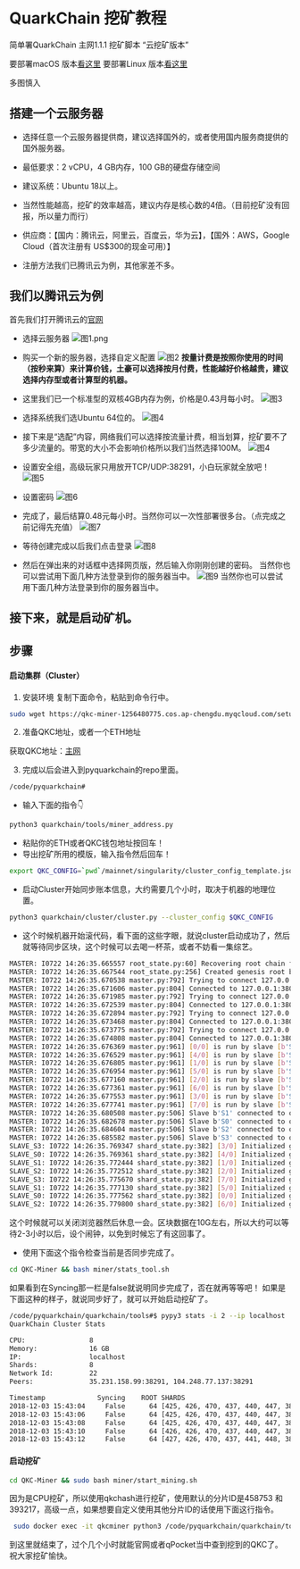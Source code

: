 # QuarkChain 挖矿教程
简单署QuarkChain 主网1.1.1 挖矿脚本 “云挖矿版本”

要部署macOS 版本[看这里](https://github.com/HangyuYe/QKC-Miner/tree/master/mac)
要部署Linux 版本[看这里](https://github.com/HangyuYe/QKC-Miner/tree/master/linux)


多图慎入

## 搭建一个云服务器
* 选择任意一个云服务器提供商，建议选择国外的，或者使用国内服务商提供的国外服务器。
* 最低要求：2 vCPU，4 GB内存，100 GB的硬盘存储空间
* 建议系统：Ubuntu 18以上。
* 当然性能越高，挖矿的效率越高，建议内存是核心数的4倍。（目前挖矿没有回报，所以量力而行）

* 供应商：【国内：腾讯云，阿里云，百度云，华为云】，【国外：AWS，Google Cloud（首次注册有 US$300的现金可用）】
* 注册方法我们已腾讯云为例，其他家差不多。

## 我们以腾讯云为例
首先我们打开腾讯云的[官网](https://cloud.tencent.com)
* 选择云服务器
![图1.png](https://upload-images.jianshu.io/upload_images/15372740-e283e0683a448935.png?imageMogr2/auto-orient/strip%7CimageView2/2/w/1240)

* 购买一个新的服务器，选择自定义配置
![图2](https://upload-images.jianshu.io/upload_images/15372740-e1b770c6df642840.png?imageMogr2/auto-orient/strip%7CimageView2/2/w/1240)
**按量计费是按照你使用的时间（按秒来算）来计算价钱，土豪可以选择按月付费，性能越好价格越贵，建议选择内存型或者计算型的机器。**

* 这里我们已一个标准型的双核4GB内存为例，价格是0.43月每小时。
![图3](https://upload-images.jianshu.io/upload_images/15372740-49e781559db4655c.png?imageMogr2/auto-orient/strip%7CimageView2/2/w/1240)

* 选择系统我们选Ubuntu 64位的。
![图4](https://upload-images.jianshu.io/upload_images/15372740-0cc520f219f89752.png?imageMogr2/auto-orient/strip%7CimageView2/2/w/1240)

* 接下来是“选配”内容，网络我们可以选择按流量计费，相当划算，挖矿要不了多少流量的。带宽的大小不会影响价格所以我们当然选择100M。
![图4](https://upload-images.jianshu.io/upload_images/15372740-008f53ea90b5639b.png?imageMogr2/auto-orient/strip%7CimageView2/2/w/1240)

* 设置安全组，高级玩家只用放开TCP/UDP:38291，小白玩家就全放吧！
![图5](https://upload-images.jianshu.io/upload_images/15372740-d9722adf843478b9.png?imageMogr2/auto-orient/strip%7CimageView2/2/w/1240)

* 设置密码
![图6](https://upload-images.jianshu.io/upload_images/15372740-2cb4212ca6fae667.png?imageMogr2/auto-orient/strip%7CimageView2/2/w/1240)

* 完成了，最后结算0.48元每小时。当然你可以一次性部署很多台。（点完成之前记得先充值）
![图7](https://upload-images.jianshu.io/upload_images/15372740-8d97051ae15097c6.png?imageMogr2/auto-orient/strip%7CimageView2/2/w/1240)

* 等待创建完成以后我们点击登录
![图8](https://upload-images.jianshu.io/upload_images/15372740-44749499b9c4e7c3.png?imageMogr2/auto-orient/strip%7CimageView2/2/w/1240)

* 然后在弹出来的对话框中选择网页版，然后输入你刚刚创建的密码。
当然你也可以尝试用下面几种方法登录到你的服务器当中。
![图9](https://upload-images.jianshu.io/upload_images/15372740-8ad6bdd95bc630c2.jpg?imageMogr2/auto-orient/strip%7CimageView2/2/w/1240)
当然你也可以尝试用下面几种方法登录到你的服务器当中。

## 接下来，就是启动矿机。

## 步骤
#### 启动集群（Cluster）
1. 安装环境
复制下面命令，粘贴到命令行中。
``` bash
sudo wget https://qkc-miner-1256480775.cos.ap-chengdu.myqcloud.com/setup_env.sh && sudo sh setup_env.sh
```

2. 准备QKC地址，或者一个ETH地址

获取QKC地址：[主网](http://mainnet.quarkchain.io/wallet)

3. 完成以后会进入到pyquarkchain的repo里面。
```bash
/code/pyquarkchain#
```
- 输入下面的指令👇
```bash
python3 quarkchain/tools/miner_address.py
```
- 粘贴你的ETH或者QKC钱包地址按回车！
- 导出挖矿所用的模版，输入指令然后回车！
```bash
export QKC_CONFIG=`pwd`/mainnet/singularity/cluster_config_template.json
```
- 启动Cluster开始同步账本信息，大约需要几个小时，取决于机器的地理位置。
```bash
python3 quarkchain/cluster/cluster.py --cluster_config $QKC_CONFIG
```
- 这个时候机器开始滚代码，看下面的这些字眼，就说cluster启动成功了，然后就等待同步区块，这个时候可以去喝一杯茶，或者不妨看一集综艺。
```bash
MASTER: I0722 14:26:35.665557 root_state.py:60] Recovering root chain from local database...
MASTER: I0722 14:26:35.667544 root_state.py:256] Created genesis root block
MASTER: I0722 14:26:35.670538 master.py:792] Trying to connect 127.0.0.1:38000
MASTER: I0722 14:26:35.671606 master.py:804] Connected to 127.0.0.1:38000
MASTER: I0722 14:26:35.671985 master.py:792] Trying to connect 127.0.0.1:38001
MASTER: I0722 14:26:35.672539 master.py:804] Connected to 127.0.0.1:38001
MASTER: I0722 14:26:35.672894 master.py:792] Trying to connect 127.0.0.1:38002
MASTER: I0722 14:26:35.673468 master.py:804] Connected to 127.0.0.1:38002
MASTER: I0722 14:26:35.673775 master.py:792] Trying to connect 127.0.0.1:38003
MASTER: I0722 14:26:35.674808 master.py:804] Connected to 127.0.0.1:38003
MASTER: I0722 14:26:35.676369 master.py:961] [0/0] is run by slave [b'S0']
MASTER: I0722 14:26:35.676529 master.py:961] [4/0] is run by slave [b'S0']
MASTER: I0722 14:26:35.676805 master.py:961] [1/0] is run by slave [b'S1']
MASTER: I0722 14:26:35.676954 master.py:961] [5/0] is run by slave [b'S1']
MASTER: I0722 14:26:35.677160 master.py:961] [2/0] is run by slave [b'S2']
MASTER: I0722 14:26:35.677361 master.py:961] [6/0] is run by slave [b'S2']
MASTER: I0722 14:26:35.677553 master.py:961] [3/0] is run by slave [b'S3']
MASTER: I0722 14:26:35.677741 master.py:961] [7/0] is run by slave [b'S3']
MASTER: I0722 14:26:35.680508 master.py:506] Slave b'S1' connected to other slaves successfully
MASTER: I0722 14:26:35.682678 master.py:506] Slave b'S0' connected to other slaves successfully
MASTER: I0722 14:26:35.684604 master.py:506] Slave b'S2' connected to other slaves successfully
MASTER: I0722 14:26:35.685582 master.py:506] Slave b'S3' connected to other slaves successfully
SLAVE_S3: I0722 14:26:35.769347 shard_state.py:382] [3/0] Initialized genensis state at root block 0 4036783e441eb5057bf2be96bf1fd4585ac49824de15c0d92a4c14a97886ca51, genesis block hash b8724a90a0de184ee6f934687a43af1155bfe931a75a3c313fcc676175b02b64
SLAVE_S0: I0722 14:26:35.769361 shard_state.py:382] [4/0] Initialized genensis state at root block 0 4036783e441eb5057bf2be96bf1fd4585ac49824de15c0d92a4c14a97886ca51, genesis block hash 8cfce6ea3c685462476721f22c8ca2ab8d99bc29871b19b0e879526bebc7c5f0
SLAVE_S1: I0722 14:26:35.772444 shard_state.py:382] [1/0] Initialized genensis state at root block 0 4036783e441eb5057bf2be96bf1fd4585ac49824de15c0d92a4c14a97886ca51, genesis block hash f02644bc2de0cd5e07b1a5fc0b2843a48722cf1156f7682e46d8290c79566a4a
SLAVE_S2: I0722 14:26:35.772512 shard_state.py:382] [2/0] Initialized genensis state at root block 0 4036783e441eb5057bf2be96bf1fd4585ac49824de15c0d92a4c14a97886ca51, genesis block hash dda81fc86497cd170440a27a24e8bb6e5ac5a5fb5379eef8b9d73f4af6d092a9
SLAVE_S3: I0722 14:26:35.775670 shard_state.py:382] [7/0] Initialized genensis state at root block 0 4036783e441eb5057bf2be96bf1fd4585ac49824de15c0d92a4c14a97886ca51, genesis block hash 81fb2c87d0c334a2d936abaa1c04044524fb54b539fe9f2fd79c4c4cdf828dc0
SLAVE_S1: I0722 14:26:35.777130 shard_state.py:382] [5/0] Initialized genensis state at root block 0 4036783e441eb5057bf2be96bf1fd4585ac49824de15c0d92a4c14a97886ca51, genesis block hash 4cdde426d9d9f948784cce5f6dd9071810e42e1f20f0e4d5beac9f888ce4c2c8
SLAVE_S0: I0722 14:26:35.777562 shard_state.py:382] [0/0] Initialized genensis state at root block 0 4036783e441eb5057bf2be96bf1fd4585ac49824de15c0d92a4c14a97886ca51, genesis block hash 04493a3c06261af970ca4fc33caa585fbcef11cdb73bb1e3be2a9f6b828a7a0f
SLAVE_S2: I0722 14:26:35.779800 shard_state.py:382] [6/0] Initialized genensis state at root block 0 4036783e441eb5057bf2be96bf1fd4585ac49824de15c0d92a4c14a97886ca51, genesis block hash 26d35714cc9fca44ec2af439636cc51fdd9a9a1de7da1253e3d5c0409d7404d7
```
这个时候就可以关闭浏览器然后休息一会。区块数据在10G左右，所以大约可以等待2-3小时以后，设个闹钟，以免到时候忘了有这回事了。

- 使用下面这个指令检查当前是否同步完成了。
```bash
cd QKC-Miner && bash miner/stats_tool.sh
```
如果看到在Syncing那一栏是false就说明同步完成了，否在就再等等吧！
如果是下面这种的样子，就说同步好了，就可以开始启动挖矿了。
```bash
/code/pyquarkchain/quarkchain/tools#$ pypy3 stats -i 2 --ip localhost
QuarkChain Cluster Stats

CPU:                8
Memory:             16 GB
IP:                 localhost
Shards:             8
Network Id:         22
Peers:              35.231.158.99:38291, 104.248.77.137:38291

Timestamp             Syncing    ROOT SHARDS
2018-12-03 15:43:04     False      64 [425, 426, 470, 437, 440, 447, 387, 371]
2018-12-03 15:43:06     False      64 [425, 426, 470, 437, 440, 447, 387, 371]
2018-12-03 15:43:08     False      64 [425, 426, 470, 437, 440, 447, 387, 371]
2018-12-03 15:43:10     False      64 [426, 426, 470, 437, 440, 447, 387, 371]
2018-12-03 15:43:12     False      64 [427, 426, 470, 437, 441, 448, 387, 371]
```

#### 启动挖矿
```bash
cd QKC-Miner && sudo bash miner/start_mining.sh
```

因为是CPU挖矿，所以使用qkchash进行挖矿，使用默认的分片ID是458753 和 393217，高级一点，如果想要自定义使用其他分片ID的话使用下面这行指令。
```bash
 sudo docker exec -it qkcminer python3 /code/pyquarkchain/quarkchain/tools/external_miner_manager.py --config $QKC_CONFIG --worker 1 --shard $Shard_ID
```
到这里就结束了，过个几个小时就能官网或者qPocket当中查到挖到的QKC了。
祝大家挖矿愉快。
